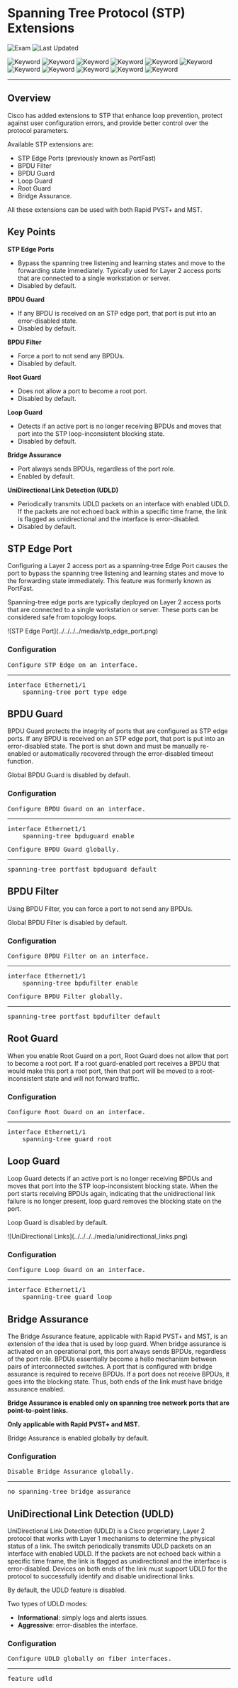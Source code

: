 # Spanning Tree Protocol (STP) Extensions

![Exam](https://img.shields.io/badge/DCCOR-8A2BE2)
![Last Updated](https://img.shields.io/badge/Last%20Updated-2023--12--26-blue)

![Keyword](https://img.shields.io/badge/STP%20Extensions-darkgreen)
![Keyword](https://img.shields.io/badge/Spanning%20Tree%20Protocol-darkgreen)
![Keyword](https://img.shields.io/badge/STP-darkgreen)
![Keyword](https://img.shields.io/badge/STP%20Edge-darkgreen)
![Keyword](https://img.shields.io/badge/BPDU%20Guard-darkgreen)
![Keyword](https://img.shields.io/badge/BPDU%20Filter-darkgreen)
![Keyword](https://img.shields.io/badge/Root%20Guard-darkgreen)
![Keyword](https://img.shields.io/badge/Loop%20Guard-darkgreen)
![Keyword](https://img.shields.io/badge/Bridge%20Assurance-darkgreen)
![Keyword](https://img.shields.io/badge/UniDirectional%20Link%20Detection-darkgreen)
![Keyword](https://img.shields.io/badge/UDLD-darkgreen)

<hr>

## Overview

Cisco has added extensions to STP that enhance loop prevention, protect against user configuration errors, and provide better control over the protocol parameters.

Available STP extensions are:

- STP Edge Ports (previously known as PortFast)
- BPDU Filter
- BPDU Guard
- Loop Guard
- Root Guard
- Bridge Assurance.

All these extensions can be used with both Rapid PVST+ and MST.

## Key Points

**STP Edge Ports**

- Bypass the spanning tree listening and learning states and move to the forwarding state immediately. Typically used for Layer 2 access ports that are connected to a single workstation or server.
- Disabled by default.

**BPDU Guard**

- If any BPDU is received on an STP edge port, that port is put into an error-disabled state.
- Disabled by default.

**BPDU Filter**

- Force a port to not send any BPDUs.
- Disabled by default.

**Root Guard**

- Does not allow a port to become a root port.
- Disabled by default.

**Loop Guard**

- Detects if an active port is no longer receiving BPDUs and moves that port into the STP loop-inconsistent blocking state.
- Disabled by default.

**Bridge Assurance**

- Port always sends BPDUs, regardless of the port role.
- Enabled by default.

**UniDirectional Link Detection (UDLD)**

- Periodically transmits UDLD packets on an interface with enabled UDLD. If the packets are not echoed back within a specific time frame, the link is flagged as unidirectional and the interface is error-disabled.
- Disabled by default.

## STP Edge Port

Configuring a Layer 2 access port as a spanning-tree Edge Port causes the port to bypass the spanning tree listening and learning states and move to the forwarding state immediately. This feature was formerly known as PortFast.

Spanning-tree edge ports are typically deployed on Layer 2 access ports that are connected to a single workstation or server. These ports can be considered safe from topology loops.

<main>![STP Edge Port](../../../../media/stp_edge_port.png)</main>

### Configuration

<pre>
<span>Configure STP Edge on an interface.</span>
<hr>interface Ethernet1/1
    spanning-tree port type edge
</pre>

## BPDU Guard

BPDU Guard protects the integrity of ports that are configured as STP edge ports. If any BPDU is received on an STP edge port, that port is put into an error-disabled state. The port is shut down and must be manually re-enabled or automatically recovered through the error-disabled timeout function.

Global BPDU Guard is disabled by default.

### Configuration

<pre>
<span>Configure BPDU Guard on an interface.</span>
<hr>interface Ethernet1/1
    spanning-tree bpduguard enable
</pre>

<pre>
<span>Configure BPDU Guard globally.</span>
<hr>spanning-tree portfast bpduguard default
</pre>

## BPDU Filter

Using BPDU Filter, you can force a port to not send any BPDUs.

Global BPDU Filter is disabled by default.

### Configuration

<pre>
<span>Configure BPDU Filter on an interface.</span>
<hr>interface Ethernet1/1
    spanning-tree bpdufilter enable
</pre>

<pre>
<span>Configure BPDU Filter globally.</span>
<hr>spanning-tree portfast bpdufilter default
</pre>

## Root Guard

When you enable Root Guard on a port, Root Guard does not allow that port to become a root port. If a root guard-enabled port receives a BPDU that would make this port a root port, then that port will be moved to a root-inconsistent state and will not forward traffic.

### Configuration

<pre>
<span>Configure Root Guard on an interface.</span>
<hr>interface Ethernet1/1
    spanning-tree guard root
</pre>

## Loop Guard

Loop Guard detects if an active port is no longer receiving BPDUs and moves that port into the STP loop-inconsistent blocking state. When the port starts receiving BPDUs again, indicating that the unidirectional link failure is no longer present, loop guard removes the blocking state on the port.

Loop Guard is disabled by default.

<main>![UniDirectional Links](../../../../media/unidirectional_links.png)</main>

### Configuration

<pre>
<span>Configure Loop Guard on an interface.</span>
<hr>interface Ethernet1/1
    spanning-tree guard loop
</pre>

## Bridge Assurance

The Bridge Assurance feature, applicable with Rapid PVST+ and MST, is an extension of the idea that is used by loop guard. When bridge assurance is activated on an operational port, this port always sends BPDUs, regardless of the port role. BPDUs essentially become a hello mechanism between pairs of interconnected switches. A port that is configured with bridge assurance is required to receive BPDUs. If a port does not receive BPDUs, it goes into the blocking state. Thus, both ends of the link must have bridge assurance enabled.

**Bridge Assurance is enabled only on spanning tree network ports that are point-to-point links.**

**Only applicable with Rapid PVST+ and MST.**

Bridge Assurance is enabled globally by default.

### Configuration

<pre>
<span>Disable Bridge Assurance globally.</span>
<hr>no spanning-tree bridge assurance
</pre>

## UniDirectional Link Detection (UDLD)

UniDirectional Link Detection (UDLD) is a Cisco proprietary, Layer 2 protocol that works with Layer 1 mechanisms to determine the physical status of a link. The switch periodically transmits UDLD packets on an interface with enabled UDLD. If the packets are not echoed back within a specific time frame, the link is flagged as unidirectional and the interface is error-disabled. Devices on both ends of the link must support UDLD for the protocol to successfully identify and disable unidirectional links.

By default, the UDLD feature is disabled.

Two types of UDLD modes:
- **Informational**: simply logs and alerts issues.
- **Aggressive**: error-disables the interface.

### Configuration

<pre>
<span>Configure UDLD globally on fiber interfaces.</span>
<hr>feature udld
</pre>
